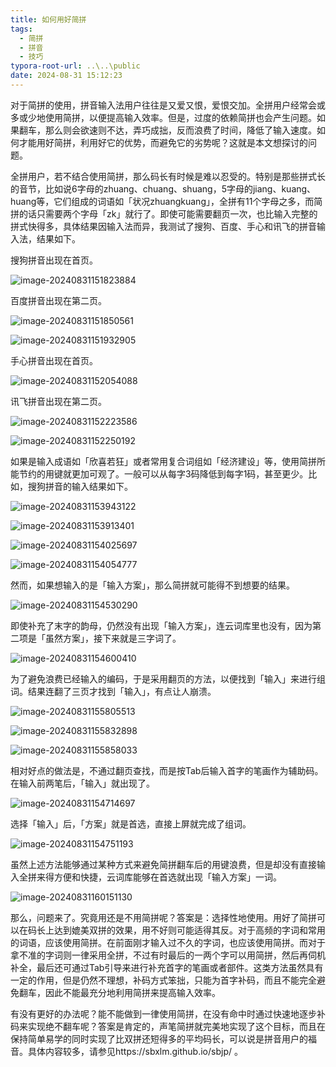 ```yaml
---
title: 如何用好简拼
tags:
  - 简拼
  - 拼音
  - 技巧
typora-root-url: ..\..\public
date: 2024-08-31 15:12:23
---
```


对于简拼的使用，拼音输入法用户往往是又爱又恨，爱恨交加。全拼用户经常会或多或少地使用简拼，以便提高输入效率。但是，过度的依赖简拼也会产生问题。如果翻车，那么则会欲速则不达，弄巧成拙，反而浪费了时间，降低了输入速度。如何才能用好简拼，利用好它的优势，而避免它的劣势呢？这就是本文想探讨的问题。

全拼用户，若不结合使用简拼，那么码长有时候是难以忍受的。特别是那些拼式长的音节，比如说6字母的zhuang、chuang、shuang，5字母的jiang、kuang、huang等，它们组成的词语如「状况zhuangkuang」，全拼有11个字母之多，而简拼的话只需要两个字母「zk」就行了。即使可能需要翻页一次，也比输入完整的拼式快得多，具体结果因输入法而异，我测试了搜狗、百度、手心和讯飞的拼音输入法，结果如下。

搜狗拼音出现在首页。

![image-20240831151823884](/../home/public/images/image-20240831151823884.png)

百度拼音出现在第二页。

![image-20240831151850561](/../home/public/images/image-20240831151850561.png)

![image-20240831151932905](/../home/public/images/image-20240831151932905.png)

手心拼音出现在首页。

![image-20240831152054088](/../home/public/images/image-20240831152054088.png)

讯飞拼音出现在第二页。

![image-20240831152223586](/../home/public/images/image-20240831152223586.png)

![image-20240831152250192](/../home/public/images/image-20240831152250192.png)

如果是输入成语如「欣喜若狂」或者常用复合词组如「经济建设」等，使用简拼所能节约的用键就更加可观了。一般可以从每字3码降低到每字1码，甚至更少。比如，搜狗拼音的输入结果如下。

![image-20240831153943122](/../home/public/images/image-20240831153943122.png)

![image-20240831153913401](/../home/public/images/image-20240831153913401.png)

![image-20240831154025697](/../home/public/images/image-20240831154025697.png)

![image-20240831154054777](/../home/public/images/image-20240831154054777.png)

然而，如果想输入的是「输入方案」，那么简拼就可能得不到想要的结果。

![image-20240831154530290](/../home/public/images/image-20240831154530290.png)

即使补充了末字的韵母，仍然没有出现「输入方案」，连云词库里也没有，因为第二项是「虽然方案」，接下来就是三字词了。

![image-20240831154600410](/../home/public/images/image-20240831154600410.png)

为了避免浪费已经输入的编码，于是采用翻页的方法，以便找到「输入」来进行组词。结果连翻了三页才找到「输入」，有点让人崩溃。

![image-20240831155805513](/../home/public/images/image-20240831155805513.png)

![image-20240831155832898](/../home/public/images/image-20240831155832898.png)

![image-20240831155858033](/../home/public/images/image-20240831155858033.png)

相对好点的做法是，不通过翻页查找，而是按Tab后输入首字的笔画作为辅助码。在输入前两笔后，「输入」就出现了。

![image-20240831154714697](/../home/public/images/image-20240831154714697.png)

选择「输入」后，「方案」就是首选，直接上屏就完成了组词。

![image-20240831154751193](/../home/public/images/image-20240831154751193.png)

虽然上述方法能够通过某种方式来避免简拼翻车后的用键浪费，但是却没有直接输入全拼来得方便和快捷，云词库能够在首选就出现「输入方案」一词。

![image-20240831160151130](/../home/public/images/image-20240831160151130.png)

那么，问题来了。究竟用还是不用简拼呢？答案是：选择性地使用。用好了简拼可以在码长上达到媲美双拼的效果，用不好则可能适得其反。对于高频的字词和常用的词语，应该使用简拼。在前面刚才输入过不久的字词，也应该使用简拼。而对于拿不准的字词则一律采用全拼，不过有时最后的一两个字可以用简拼，然后再伺机补全，最后还可通过Tab引导来进行补充首字的笔画或者部件。这类方法虽然具有一定的作用，但是仍然不理想，补码方式笨拙，只能为首字补码，而且不能完全避免翻车，因此不能最充分地利用简拼来提高输入效率。

有没有更好的办法呢？能不能做到一律使用简拼，在没有命中时通过快速地逐步补码来实现绝不翻车呢？答案是肯定的，声笔简拼就完美地实现了这个目标，而且在保持简单易学的同时实现了比双拼还短得多的平均码长，可以说是拼音用户的福音。具体内容较多，请参见https://sbxlm.github.io/sbjp/ 。

